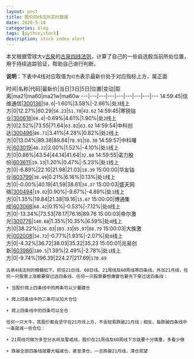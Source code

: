 ```yaml
---
layout: post
title: 股价四线法则实时数据
date: 2020-5-10
categories: blog
tags: [python,stock]
description: stock index alert
---
```



本文根据雪球大v[古泉](https://xueqiu.com/u/7148646888)的[古泉四线法则](https://xueqiu.com/7148646888/130498192)，计算了自己的一些自选股当前所处位置，用于持续追踪验证，帮助自己进行判断。

**说明**：下表中4线对应取值为`红色`表示最新价处于对应指标上方，属正面

时间|名称|代码|最新价|当日|3日|5日|位置|变动|距离|ma21|ma60|ma21w|ma60w
---|---|---|---|---|---|---|---|---
14:59:45|信维通信|[300136](https://xueqiu.com/S/SZ300136)|`58.6`|-1.60%|3.58%|-2.66%|处`3`线上方|0|12.27%|60.29|`56.23`|`51.70`|`43.62`
14:59:45|寒锐钴业|[300618](https://xueqiu.com/S/SZ300618)|`69.4`|-0.69%|4.61%|1.90%|处`2`线上方|0|2.52%|73.55|71.64|`63.82`|`63.02`
14:59:54|中科创达|[300496](https://xueqiu.com/S/SZ300496)|`86.71`|3.41%|4.28%|0.82%|处`2`线上方|0|13.04%|89.38|89.84|`78.91`|`58.30`
14:59:57|中科曙光|[603019](https://xueqiu.com/S/SH603019)|`40.22`|2.00%|1.52%|-4.10%|处`1`线上方|0|0.86%|43.54|44.14|41.64|`32.60`
14:59:55|诺力股份|[603611](https://xueqiu.com/S/SH603611)|`19.33`|1.20%|0.47%|-5.23%|处`1`线上方|0|-6.89%|22.10|21.98|21.03|`18.39`
15:00:00|华友钴业|[603799](https://xueqiu.com/S/SH603799)|`38.49`|0.21%|6.16%|0.13%|处`1`线上方|0|-0.00%|40.19|41.59|38.61|`34.37`
15:00:03|盛天网络|[300494](https://xueqiu.com/S/SZ300494)|`19.02`|0.90%|-9.67%|-4.89%|处`1`线上方|0|1.35%|19.84|21.38|19.16|`15.67`
15:00:00|博通集成|[603068](https://xueqiu.com/S/SH603068)|`68.42`|0.15%|-0.53%|-7.12%|处`0`线上方|0|-13.34%|73.53|78.17|76.16|89.76
15:00:03|帝尔激光|[300776](https://xueqiu.com/S/SZ300776)|`140.88`|1.35%|10.35%|6.59%|处`4`线上方|0|38.22%|`126.83`|`103.33`|`95.97`|`88.79`
15:00:03|大族激光|[002008](https://xueqiu.com/S/SZ002008)|`34.72`|-0.77%|1.93%|-2.07%|处`0`线上方|0|-4.32%|36.72|38.03|35.32|35.23
15:00:01|兆易创新|[603986](https://xueqiu.com/S/SH603986)|`180.5`|1.39%|2.49%|-2.78%|处`1`线上方|0|-9.74%|196.39|224.27|217.69|`170.69`

```
古泉4线法则的精髓如下。抓住21日线、60日线、21周线及60周线等四条线，外加21月线，任何一只股票上涨都要穿过这四条线，任何一只股票要想爆雷也要先下穿过这四条线：

+ 当股价爬上四条线中的两条可以少量建仓

+ 爬上四条线中的三条可以加大仓位

+ 爬上四条线中的四条可以全仓

任何一只大牛，其股价都会坚守在21月线上方，不会轻易跌破21月线；相反，每跌破四条线中一条就减一些仓位：

+ 21周线可做为多空分水岭及警戒线，股价在21周线及60周线下方就要十分慎重，多看少做

+ 跌破全部四条线就要大幅减仓，甚至清仓，一旦跌破21月线，清仓观望
```